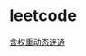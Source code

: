 # leetcode
[含权重动态连通](https://github.com/jiejiecool/leetcode/blob/master/src/chap1/WightedQuickUnionUF.java)
